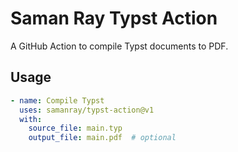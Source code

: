 # Saman Ray Typst Action

A GitHub Action to compile Typst documents to PDF.

## Usage

```yaml
- name: Compile Typst
  uses: samanray/typst-action@v1
  with:
    source_file: main.typ
    output_file: main.pdf  # optional
```